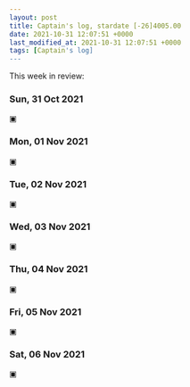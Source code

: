 ```yaml
---
layout: post
title: Captain's log, stardate [-26]4005.00
date: 2021-10-31 12:07:51 +0000
last_modified_at: 2021-10-31 12:07:51 +0000
tags: [Captain's log]
---
```


This week in review:

<!-- more -->

### Sun, 31 Oct 2021

▣

### Mon, 01 Nov 2021

▣

### Tue, 02 Nov 2021

▣

### Wed, 03 Nov 2021

▣

### Thu, 04 Nov 2021

▣

### Fri, 05 Nov 2021

▣

### Sat, 06 Nov 2021

▣
